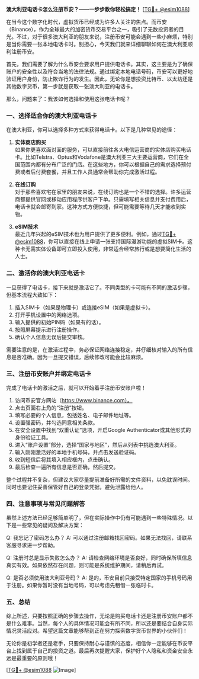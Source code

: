 **澳大利亚电话卡怎么注册币安？——一步步教你轻松搞定！** [[TG💪+ @esim1088](https://t.me/s/esim1088)]

在当今这个数字化时代，虚拟货币已经成为许多人关注的焦点。而币安（Binance），作为全球最大的加密货币交易平台之一，吸引了无数投资者的目光。不过，对于很多澳大利亚的朋友来说，注册币安可能会遇到一些小麻烦，特别是当你需要一张本地电话卡时。别担心，今天我们就来详细聊聊如何在澳大利亚顺利注册币安。

首先，我们需要了解为什么币安会要求用户提供电话卡。其实，这主要是为了确保账户的安全性以及符合当地的法律法规。通过绑定本地电话号码，币安可以更好地验证用户身份，防止欺诈行为的发生。因此，无论你是想投资比特币、以太坊还是其他数字货币，第一步就是获取一张澳大利亚的电话卡。

那么，问题来了：我该如何选择和使用这张电话卡呢？

### 一、选择适合你的澳大利亚电话卡

在澳大利亚，你可以选择多种方式来获得电话卡。以下是几种常见的途径：

1. **实体商店购买**  
   如果你更喜欢面对面的服务，可以直接前往各大电信运营商的实体店购买电话卡。比如Telstra、Optus和Vodafone是澳大利亚三大主要运营商，它们在全国范围内都有分布广泛的门店。在这些地方，你可以根据自己的需求选择预付费或者后付费套餐，并且工作人员通常会帮助你完成激活过程。

2. **在线订购**  
   对于那些喜欢宅在家里的朋友来说，在线订购也是一个不错的选择。许多运营商都提供官网或移动应用程序供客户下单。只需填写相关信息并支付费用后，电话卡就会邮寄到家。这种方式方便快捷，但可能需要等待几天才能收到实物。

3. **eSIM技术**  
   最近几年兴起的eSIM技术也为用户提供了更多便利。例如，通过[TG💪+ @esim1088](https://t.me/s/esim1088)，你可以直接在线上申请一张支持国际漫游功能的虚拟SIM卡。这种卡无需实体设备即可立即投入使用，非常适合经常旅行或是想要简化生活的人士。

### 二、激活你的澳大利亚电话卡

一旦获得了电话卡，接下来就是激活它了。不同类型的卡可能有不同的激活步骤，但基本流程大致如下：

1. 插入SIM卡（如果是物理卡）或连接eSIM（如果是虚拟卡）。
2. 打开手机设置中的网络选项。
3. 输入提供的初始PIN码（如果有的话）。
4. 按照屏幕提示进行注册操作。
5. 确认个人信息无误后提交审核。

需要注意的是，在激活过程中，务必保证网络连接稳定，并仔细核对输入的所有信息是否准确。因为一旦提交错误，后续修改可能会比较麻烦。

### 三、注册币安账户并绑定电话卡

完成了电话卡的激活之后，就可以开始着手注册币安账户啦！

1. 访问币安官方网站（https://www.binance.com）。
2. 点击页面右上角的“注册”按钮。
3. 填写必要的个人信息，包括姓名、电子邮件地址等。
4. 设置强密码，并勾选同意相关条款。
5. 在安全设置中找到“双重认证”选项，开启Google Authenticator或其他形式的身份验证工具。
6. 进入“账户设置”部分，选择“国家与地区”，然后从列表中挑选澳大利亚。
7. 输入刚刚激活好的本地手机号码，并点击发送验证码。
8. 收到短信后将其填入相应框内，点击确认。
9. 最后检查一遍所有信息是否正确，然后提交。

整个过程并不复杂，但建议大家尽量提前准备好所需的文件资料，以免耽误时间。同时也要记住妥善保管好自己的登录凭据，避免泄露给他人。

### 四、注意事项与常见问题解答

虽然上述方法已经足够简单明了，但在实际操作中仍有可能遇到一些特殊情况。以下是一些常见的疑问及解决方案：

Q: 我忘记了密码怎么办？
A: 可以通过注册邮箱找回密码。如果无法找回，请联系客服寻求进一步帮助。

Q: 注册时总是显示失败怎么办？
A: 请检查网络环境是否良好，同时确保所填信息真实有效。如果依然存在问题，则可能是系统维护期间，请稍后再试。

Q: 是否必须使用澳大利亚号码？
A: 是的，币安目前只接受特定国家的手机号码用于注册。如果你暂时没有当地号码，可以考虑先租借一张临时卡。

### 五、总结

综上所述，只要按照正确的步骤去操作，无论是购买电话卡还是注册币安账户都不是什么难事。当然，每个人的具体情况可能会有所不同，所以还是要结合自身实际情况灵活应对。希望这篇文章能够帮到正在努力探索数字货币世界的小伙伴们！

无论你是初学者还是老手，只要保持耐心与谨慎的态度，相信你一定能够在币安平台上找到属于自己的投资之道。最后再次提醒大家，保护好个人隐私和资金安全永远是最重要的原则哦！

[[TG💪+ @esim1088](https://t.me/s/esim1088) ![Image](https://i.postimg.cc/4NQfJmqS/Snipaste-2025-05-13-00-14-12.png)]